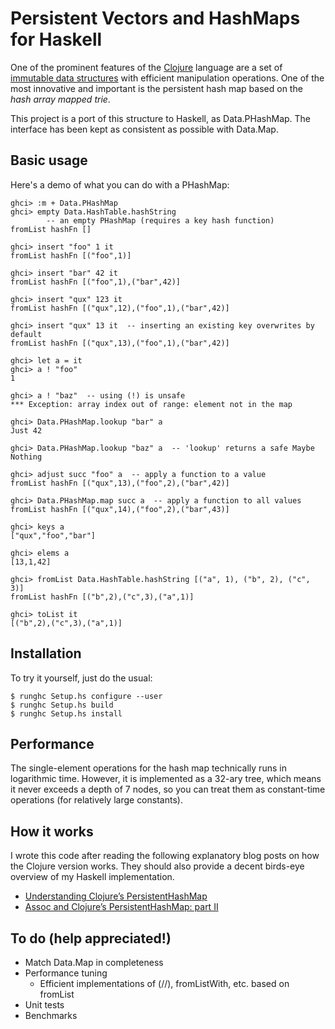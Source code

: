 Persistent Vectors and HashMaps for Haskell
===========================================

One of the prominent features of the [Clojure][1] language are a set of
[immutable data structures][2] with efficient manipulation operations.  One of
the most innovative and important is the persistent hash map based on the
*hash array mapped trie*.

This project is a port of this structure to Haskell, as Data.PHashMap.  The
interface has been kept as consistent as possible with Data.Map.

[1]: http://clojure.org/
[2]: http://clojure.org/datatypes


Basic usage
-----------
Here's a demo of what you can do with a PHashMap:

    ghci> :m + Data.PHashMap
    ghci> empty Data.HashTable.hashString
            -- an empty PHashMap (requires a key hash function)
    fromList hashFn []

    ghci> insert "foo" 1 it
    fromList hashFn [("foo",1)]

    ghci> insert "bar" 42 it
    fromList hashFn [("foo",1),("bar",42)]

    ghci> insert "qux" 123 it
    fromList hashFn [("qux",12),("foo",1),("bar",42)]

    ghci> insert "qux" 13 it  -- inserting an existing key overwrites by default
    fromList hashFn [("qux",13),("foo",1),("bar",42)]

    ghci> let a = it
    ghci> a ! "foo"
    1

    ghci> a ! "baz"  -- using (!) is unsafe
    *** Exception: array index out of range: element not in the map

    ghci> Data.PHashMap.lookup "bar" a
    Just 42

    ghci> Data.PHashMap.lookup "baz" a  -- 'lookup' returns a safe Maybe
    Nothing

    ghci> adjust succ "foo" a  -- apply a function to a value
    fromList hashFn [("qux",13),("foo",2),("bar",42)]

    ghci> Data.PHashMap.map succ a  -- apply a function to all values
    fromList hashFn [("qux",14),("foo",2),("bar",43)]

    ghci> keys a
    ["qux","foo","bar"]

    ghci> elems a
    [13,1,42]

    ghci> fromList Data.HashTable.hashString [("a", 1), ("b", 2), ("c", 3)]
    fromList hashFn [("b",2),("c",3),("a",1)]

    ghci> toList it
    [("b",2),("c",3),("a",1)]


Installation
------------

To try it yourself, just do the usual:

    $ runghc Setup.hs configure --user
    $ runghc Setup.hs build
    $ runghc Setup.hs install

Performance
-----------

The single-element operations for the hash map technically runs in logarithmic
time.  However, it is implemented as a 32-ary tree, which means it never exceeds
a depth of 7 nodes, so you can treat them as constant-time operations (for
relatively large constants).

How it works
------------

I wrote this code after reading the following explanatory blog posts on how the
Clojure version works.  They should also provide a decent birds-eye overview of
my Haskell implementation.

* [Understanding Clojure’s PersistentHashMap
  ](http://blog.higher-order.net/2009/09/08/understanding-clojures-persistenthashmap-deftwice/)
* [Assoc and Clojure’s PersistentHashMap: part II
  ](http://blog.higher-order.net/2010/08/16/assoc-and-clojures-persistenthashmap-part-ii/)


To do (help appreciated!)
-------------------------
* Match Data.Map in completeness
* Performance tuning
  * Efficient implementations of (//), fromListWith, etc. based on fromList
* Unit tests
* Benchmarks
